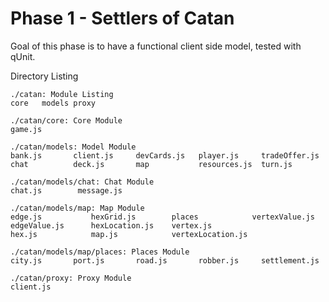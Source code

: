 Phase 1 - Settlers of Catan
===========================

Goal of this phase is to have a functional client side model, tested with qUnit.

Directory Listing
```
./catan: Module Listing
core   models proxy

./catan/core: Core Module
game.js

./catan/models: Model Module
bank.js       client.js     devCards.js   player.js     tradeOffer.js
chat          deck.js       map           resources.js  turn.js

./catan/models/chat: Chat Module
chat.js        message.js

./catan/models/map: Map Module
edge.js           hexGrid.js        places            vertexValue.js
edgeValue.js      hexLocation.js    vertex.js
hex.js            map.js            vertexLocation.js

./catan/models/map/places: Places Module
city.js       port.js       road.js       robber.js     settlement.js

./catan/proxy: Proxy Module
client.js
```
